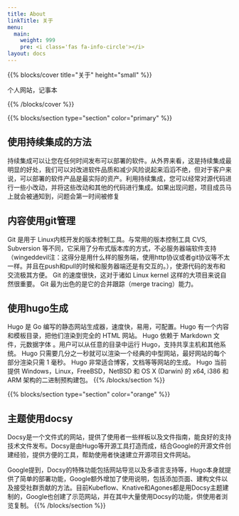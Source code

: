 ```yaml
---
title: About
linkTitle: 关于
menu:
  main:
    weight: 999
    pre: <i class='fas fa-info-circle'></i>
layout: docs
---
```


{{% blocks/cover title="关于" height="small" %}}

个人网站，记事本

{{% /blocks/cover %}}


{{% blocks/section type="section" color="primary" %}}

## 使用持续集成的方法

持续集成可以让您在任何时间发布可以部署的软件。从外界来看，这是持续集成最明显的好处，我们可以对改进软件品质和减少风险说起来滔滔不绝，但对于客户来说，可以部署的软件产品是最实际的资产。利用持续集成，您可以经常对源代码进行一些小改动，并将这些改动和其他的代码进行集成。如果出现问题，项目成员马上就会被通知到，问题会第一时间被修复

## 内容使用git管理

Git 是用于 Linux内核开发的版本控制工具。与常用的版本控制工具 CVS, Subversion 等不同，它采用了分布式版本库的方式，不必服务器端软件支持（wingeddevil注：这得分是用什么样的服务端，使用http协议或者git协议等不太一样。并且在push和pull的时候和服务器端还是有交互的。），使源代码的发布和交流极其方便。 Git 的速度很快，这对于诸如 Linux kernel 这样的大项目来说自然很重要。 Git 最为出色的是它的合并跟踪（merge tracing）能力。

## 使用hugo生成

Hugo 是 Go 编写的静态网站生成器，速度快，易用，可配置。Hugo 有一个内容和模板目录，把他们渲染到完全的 HTML 网站。 Hugo 依赖于 Markdown 文件，元数据字体 。用户可以从任意的目录中运行 Hugo，支持共享主机和其他系统。 Hugo 只需要几分之一秒就可以渲染一个经典的中型网站，最好网站的每个部分渲染只需 1 毫秒。 Hugo 非常适合博客，文档等等网站的生成。 Hugo 当前提供 Windows，Linux，FreeBSD，NetBSD 和 OS X (Darwin) 的 x64, i386 和 ARM 架构的二进制预构建包。
{{% /blocks/section %}}

{{% blocks/section type="section" color="orange" %}}
## 主题使用docsy

Docsy是一个文件式的网站，提供了使用者一些样板以及文件指南，能良好的支持技术文件发布。Docsy是由Hugo等开源工具打造而成，结合Google的开源文件创建经验，提供方便的工具，帮助使用者快速建立开源项目文件网站。

Google提到，Docsy的特殊功能包括网站导览以及多语言支持等，Hugo本身就提供了简单的部署功能，Google额外增加了使用说明，包括添加页面、建构文件以及接受社群贡献的方法。目前Kubeflow、Knative和Agones都是用Docsy主题建制的，Google也创建了示范网站，并在其中大量使用Docsy的功能，供使用者浏览复制。
{{% /blocks/section %}}


